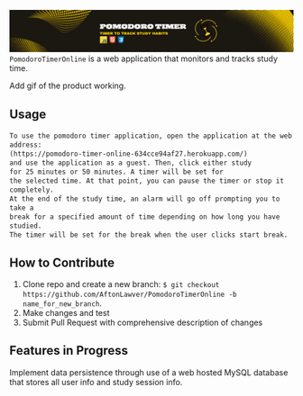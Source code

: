 ![Image not found!](public/assets/images/pomodoro_timer_banner.png)
`PomodoroTimerOnline` is a web application that monitors and tracks study time.

Add gif of the product working.

**Usage**
---

```
To use the pomodoro timer application, open the application at the web address:
(https://pomodoro-timer-online-634cce94af27.herokuapp.com/)
and use the application as a guest. Then, click either study 
for 25 minutes or 50 minutes. A timer will be set for 
the selected time. At that point, you can pause the timer or stop it completely.
At the end of the study time, an alarm will go off prompting you to take a 
break for a specified amount of time depending on how long you have studied.
The timer will be set for the break when the user clicks start break.
```

**How to Contribute**
---

1. Clone repo and create a new branch: `$ git checkout https://github.com/AftonLawver/PomodoroTimerOnline -b name_for_new_branch`.
2. Make changes and test
3. Submit Pull Request with comprehensive description of changes

**Features in Progress**
---
Implement data persistence through use of a web hosted MySQL database that stores
all user info and study session info. 